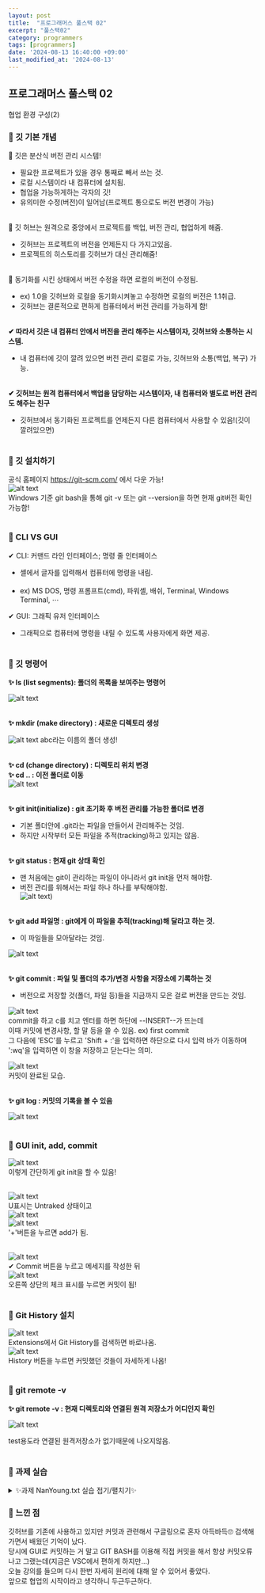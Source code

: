 ```yaml
---
layout: post
title:  "프로그래머스 풀스택 02"
excerpt: "풀스택02"
category: programmers
tags: [programmers]
date: '2024-08-13 16:40:00 +09:00'
last_modified_at: '2024-08-13'
---
```


## 프로그래머스 풀스택 02
협업 환경 구성(2)

### 🌊 깃 기본 개념

💫 깃은 분산식 버전 관리 시스템!<br>
- 필요한 프로젝트가 있을 경우 통째로 빼서 쓰는 것.<br>
- 로컬 시스템이라 내 컴퓨터에 설치됨.<br>
- 협업을 가능하게하는 각자의 깃!<br>
- 유의미한 수정(버전)이 일어남(프로젝트 통으로도 버전 변경이 가능)<br><br/>


💫 깃 허브는 원격으로 중앙에서 프로젝트를 백업, 버전 관리, 협업하게 해줌.<br>
- 깃허브는 프로젝트의 버전을 언제든지 다 가지고있음.<br>
- 프로젝트의 히스토리를 깃허브가 대신 관리해줌!<br><br/>

💫 동기화를 시킨 상태에서 버전 수정을 하면 로컬의 버전이 수정됨.<br>
- ex) 1.0을 깃허브와 로컬을 동기화시켜놓고 수정하면 로컬의 버전은 1.1취급.<br>
- 깃허브는 결론적으로 편하게 컴퓨터에서 버전 관리를 가능하게 함!<br><br/>

**✔ 따라서 깃은 내 컴퓨터 안에서 버전을 관리 해주는 시스템이자, 깃허브와 소통하는 시스템.**<br>
- 내 컴퓨터에 깃이 깔려 있으면 버전 관리 로컬로 가능, 깃허브와 소통(백업, 복구) 가능.<br><br/>

**✔ 깃허브는 원격 컴퓨터에서 백업을 담당하는 시스템이자, 내 컴퓨터와 별도로 버전 관리도 해주는 친구**<br>
- 깃허브에서 동기화된 프로젝트를 언제든지 다른 컴퓨터에서 사용할 수 있음!(깃이 깔려있으면)<br><br/>


### 🌊 깃 설치하기

공식 홈페이지 https://git-scm.com/ 에서 다운 가능!<br>
![alt text](img/image.png)
<br>
Windows 기준 git bash을 통해 git -v 또는 git --version을 하면 현재 git버전 확인가능함! <br><br/>

### 🌊 CLI VS GUI

✔ CLI: 커맨드 라인 인터페이스; 명령 줄 인터페이스<br>
- 셸에서 글자를 입력해서 컴퓨터에 명령을 내림.<br><br/>
- ex) MS DOS, 명령 프롬프트(cmd), 파워셸, 배쉬, Terminal, Windows Terminal, ⋯

✔ GUI: 그래픽 유저 인터페이스
- 그래픽으로 컴퓨터에 명령을 내릴 수 있도록 사용자에게 화면 제공.<br><br/>

### 🌊 깃 명령어

**✨ ls (list segments): 폴더의 목록을 보여주는 명령어**<br>

![alt text](img/image-1.png)
<br><br/>

**✨ mkdir (make directory) : 새로운 디렉토리 생성**<br>

![alt text](img/image-2.png)
abc라는 이름의 폴더 생성!<br><br/>

**✨ cd (change directory) : 디렉토리 위치 변경**<br>
**✨ cd .. : 이전 폴더로 이동**<br>
![alt text](img/image-3.png)
<br><br/>

**✨ git init(initialize) : git 초기화 후 버전 관리를 가능한 폴더로 변경**<br>
- 기본 폴더안에 .git라는 파일을 만들어서 관리해주는 것임.<br>
- 하지만 시작부터 모든 파일을 추적(tracking)하고 있지는 않음.<br><br/>

**✨ git status : 현재 git 상태 확인**<br>
- 맨 처음에는 git이 관리하는 파일이 아니라서 git init을 먼저 해야함.<br>
- 버전 관리를 위해서는 파일 하나 하나를 부탁해야함.<br>
![alt text](img/image-4.png))
<br><br/>

**✨ git add 파일명 : git에게 이 파일을 추적(tracking)해 달라고 하는 것.**<br>
- 이 파일들을 모아달라는 것임.<br>

![alt text](img/image-5.png)
<br><br/>

**✨ git commit :  파일 및 폴더의 추가/변경 사항을 저장소에 기록하는 것**<br>
- 버전으로 저장할 것(폴더, 파일 등)들을 지금까지 모은 걸로 버전을 만드는 것임.<br>

![alt text](img/image-6.png)<br>
commit을 하고 c를 치고 엔터를 하면 하단에 --INSERT--가 뜨는데<br>
이때 커밋에 변경사항, 할 말 등을 쓸 수 있음. ex) first commit<br>
그 다음에 'ESC'를 누르고 'Shift + :'을 입력하면 하단으로 다시 입력 바가 이동하며<br>
':wq'을 입력하면 이 창을 저장하고 닫는다는 의미.<br>

![alt text](img/image-7.png)<br>
커밋이 완료된 모습.
<br><br/>

**✨ git log : 커밋의 기록을 볼  수 있음**<br>

![alt text](img/image-8.png)
<br><br/>

### 🌊 GUI init, add, commit


![alt text](img/image-9.png)<br>
이렇게 간단하게 git init을 할 수 있음!<br><br/>

![alt text](img/image-10.png)<br>
U표시는 Untraked 상태이고<br>
![alt text](img/image-11.png)<br>
![alt text](img/image-12.png)<br>
'+'버튼을 누르면 add가 됨. <br><br/>

![alt text](img/image-13.png)<br>
✔ Commit 버튼을 누르고 메세지를 작성한 뒤<br>
![alt text](img/image-14.png)<br>
오른쪽 상단의 체크 표시를 누르면 커밋이 됨! <br><br/>

### 🌊 Git History 설치

![alt text](img/image-15.png)<br>
Extensions에서 Git History를 검색하면 바로나옴.<br>
![alt text](img/image-16.png)<br>
History 버튼을 누르면 커밋했던 것들이 자세하게 나옴!
<br><br/>

### 🌊 git remote -v

**✨ git remote -v : 현재 디렉토리와 연결된 원격 저장소가 어디인지 확인**<br>

![alt text](img/image-26.png)<br>

test용도라 연결된 원격저장소가 없기때문에 나오지않음.
<br><br/>

### 🌊 과제 실습

<details>
<summary>✨과제 NanYoung.txt 실습 접기/펼치기✨</summary>
<div markdown="1">

1. ls 명령어<br>
![alt text](img/image-18.png)
<br><br/>

2. mkdir 명령어<br>
![alt text](img/image-19.png)
<br><br/>

3. cd 명령어<br>
![alt text](img/image-20.png)
<br><br/>

4. init과 status 명령어<br>
![alt text](img/image-21.png)
<br><br/>

5. add 명령어<br>
![alt text](img/image-22.png)
<br><br/>

6. commit 명령어<br>
![alt text](img/image-23.png)
<br><br/>

7. log 명령어<br>
![alt text](img/image-24.png)
<br><br/>

8. 깃 히스토리<br>
![alt text](img/image-25.png)
<br><br/>

</div>
</details>


### 🌊 느낀 점

깃허브를 기존에 사용하고 있지만 커밋과 관련해서 구글링으로 혼자 아득바득🙄 검색해가면서 배웠던 기억이 났다.<br>
당시에 GUI로 커밋하는 거 말고 GIT BASH를 이용해 직접 커밋을 해서 항상 커밋오류나고 그랬는데(지금은 VSC에서 편하게 하지만...)<br>
오늘 강의를 들으며 다시 한번 자세히 원리에 대해 알 수 있어서 좋았다.<br>
앞으로 협업의 시작이라고 생각하니 두근두근하다.


